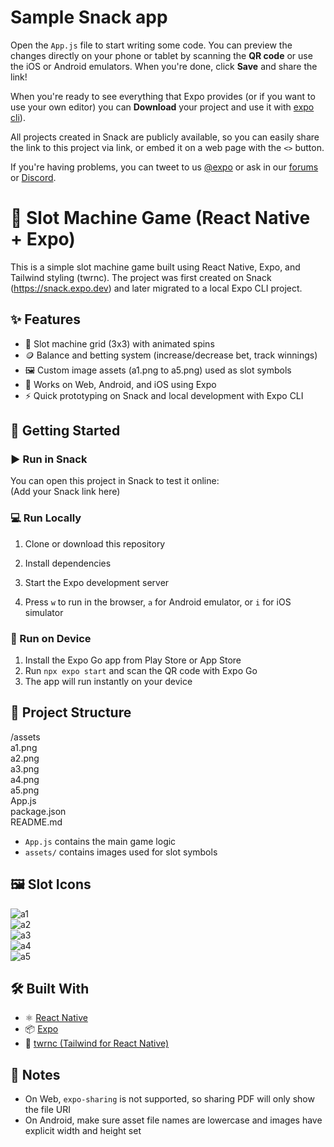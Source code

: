 # Sample Snack app

Open the `App.js` file to start writing some code. You can preview the changes directly on your phone or tablet by scanning the **QR code** or use the iOS or Android emulators. When you're done, click **Save** and share the link!

When you're ready to see everything that Expo provides (or if you want to use your own editor) you can **Download** your project and use it with [expo cli](https://docs.expo.dev/get-started/installation/#expo-cli)).

All projects created in Snack are publicly available, so you can easily share the link to this project via link, or embed it on a web page with the `<>` button.

If you're having problems, you can tweet to us [@expo](https://twitter.com/expo) or ask in our [forums](https://forums.expo.dev/c/expo-dev-tools/61) or [Discord](https://chat.expo.dev/).

# 🎰 Slot Machine Game (React Native + Expo)

This is a simple slot machine game built using React Native, Expo, and Tailwind styling (twrnc).
The project was first created on Snack (https://snack.expo.dev) and later migrated to a local Expo CLI project.

## ✨ Features
- 🎰 Slot machine grid (3x3) with animated spins
- 🪙 Balance and betting system (increase/decrease bet, track winnings)
- 🖼️ Custom image assets (a1.png to a5.png) used as slot symbols
- 📱 Works on Web, Android, and iOS using Expo
- ⚡ Quick prototyping on Snack and local development with Expo CLI

## 🚀 Getting Started

### ▶️ Run in Snack
You can open this project in Snack to test it online:  
(Add your Snack link here)

### 💻 Run Locally
1. Clone or download this repository  

2. Install dependencies  

3. Start the Expo development server  

4. Press `w` to run in the browser, `a` for Android emulator, or `i` for iOS simulator  

### 📱 Run on Device
1. Install the Expo Go app from Play Store or App Store  
2. Run `npx expo start` and scan the QR code with Expo Go  
3. The app will run instantly on your device  

## 📂 Project Structure
/assets  
a1.png  
a2.png  
a3.png  
a4.png  
a5.png  
App.js  
package.json  
README.md  

- `App.js` contains the main game logic  
- `assets/` contains images used for slot symbols  

## 🖼️ Slot Icons
![a1](./assets/a1.png)  
![a2](./assets/a2.png)  
![a3](./assets/a3.png)  
![a4](./assets/a4.png)  
![a5](./assets/a5.png)  

## 🛠️ Built With
- ⚛️ [React Native](https://reactnative.dev/)  
- 📦 [Expo](https://expo.dev/)  
- 🎨 [twrnc (Tailwind for React Native)](https://github.com/jaredh159/tailwind-react-native-classnames)  

## 📝 Notes
- On Web, `expo-sharing` is not supported, so sharing PDF will only show the file URI  
- On Android, make sure asset file names are lowercase and images have explicit width and height set  
